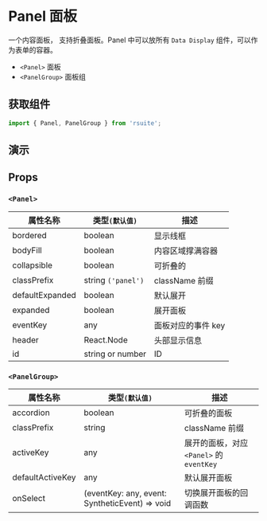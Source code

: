 # Panel 面板 [<i class="rs-icon rs-icon-edit2" ></i>](https://github.com/rsuite/rsuite.github.io/blob/master/src/components/panel/index.md)

一个内容面板， 支持折叠面板。Panel 中可以放所有 `Data Display` 组件，可以作为表单的容器。

* `<Panel>` 面板
* `<PanelGroup>` 面板组

## 获取组件

```js
import { Panel, PanelGroup } from 'rsuite';
```

## 演示

<!--{demo}-->

## Props

### `<Panel>`

| 属性名称        | 类型`(默认值)`     | 描述               |
| --------------- | ------------------ | ------------------ |
| bordered        | boolean            | 显示线框           |
| bodyFill        | boolean            | 内容区域撑满容器   |
| collapsible     | boolean            | 可折叠的           |
| classPrefix     | string `('panel')` | className 前缀     |
| defaultExpanded | boolean            | 默认展开           |
| expanded        | boolean            | 展开面板           |
| eventKey        | any                | 面板对应的事件 key |
| header          | React.Node         | 头部显示信息       |
| id              | string or number   | ID                 |

### `<PanelGroup>`

| 属性名称         | 类型`(默认值)`                                 | 描述                                     |
| ---------------- | ---------------------------------------------- | ---------------------------------------- |
| accordion        | boolean                                        | 可折叠的面板                             |
| classPrefix      | string                                         | className 前缀                           |
| activeKey        | any                                            | 展开的面板，对应 `<Panel>` 的 `eventKey` |
| defaultActiveKey | any                                            | 默认展开面板                             |
| onSelect         | (eventKey: any, event: SyntheticEvent) => void | 切换展开面板的回调函数                   |
